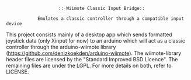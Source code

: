 						:: Wiimote Classic Input Bridge::
		
				Emulates a classic controller through a compatible input device

This project consists mainly of a desktop app which sends formatted joystick data (only Xinput for now) to an arduino which will act as a classic controller through the arduino-wiimote library (https://github.com/denizkoekden/arduino-wiimote). 
	The wiimote-library header files are licensed by the "Standard Improved BSD Licence". The remaining files are under the LGPL. For more details on both,
refer to LICENSE.
	
